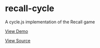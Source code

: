 # recall-cycle
A cycle.js implementation of the Recall game

[View Demo](https://artfuldev.github.io/recall-cycle)

[View Source](https://github.com/artfuldev/recall-cycle/tree/gh-pages)
